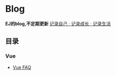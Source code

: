 # Blog
**EJ的blog,不定期更新**
[记录自己 · 记录成长 · 记录生活](https://github.com/EJRoxy/Blog/issues)

## 目录

### Vue
-  [Vue FAQ](https://github.com/EJRoxy/Blog/issues/1)
